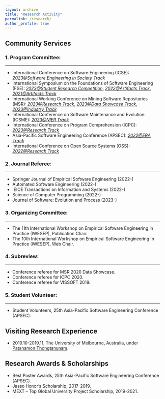 ```yaml
---
layout: archive
title: "Research Activity"
permalink: /research/
author_profile: true
---
```


## Community Services

### 1. Program Committee:
------
* International Conference on Software Engineering (ICSE): <span style="text-decoration:underline;font-style: italic">2023@Software Engineering in Society Track</span>
* International Symposium on the Foundations of Software Engineering (FSE): <span style="text-decoration:underline;font-style: italic">2023@Student Research Competition</span>, <span style="text-decoration:underline;font-style: italic">2022@Artifacts Track</span>, <span style="text-decoration:underline;font-style: italic">2021@Artifacts Track</span>
* International Working Conference on Mining Software Repositories (MSR): <span style="text-decoration:underline;font-style: italic">2023@Research Track</span>, <span style="text-decoration:underline;font-style: italic">2023@Data Showcase Track</span>, <span style="text-decoration:underline;font-style: italic">2023@Industry Track</span>
* International Conference on Software Maintenance and Evolution (ICSME): <span style="text-decoration:underline;font-style: italic">2023@NIER Track</span>
* International Conference on Program Comprehension (ICPC): <span style="text-decoration:underline;font-style: italic">2023@Research Track</span>
* Asia-Pacific Software Engineering Conference (APSEC): <span style="text-decoration:underline;font-style: italic">2022@ERA Track</span>
* International Conference on Open Source Systems (OSS): <span style="text-decoration:underline;font-style: italic">2022@Research Track</span>

### 2. Journal Referee: 
------
* Springer Journal of Empirical Software Engineering (2022-)
* Automated Software Engineering (2022-)
* IEICE Transactions on Information and Systems (2022-) 
* Science of Computer Programming (2022-)
* Journal of Software: Evolution and Process (2023-)

### 3. Organizing Committee:
------
* The 11th International Workshop on Empirical Software Engineering in Practice (IWESEP), Publication Chair.
* The 10th International Workshop on Empirical Software Engineering in Practice (IWESEP), Web Chair.

### 4. Subreview:
------
* Conference referee for MSR 2020 Data Showcase.
* Conference referee for ICPC 2020.
* Conference referee for VISSOFT 2019.

### 5. Student Volunteer:
------
* Student Volunteers, 25th Asia-Pacific Software Engineering Conference (APSEC).

## Visiting Research Experience
* 2019.10-2019.11, The University of Melbourne, Australia, under [Patanamon Thongtanunam](https://patanamon.com/).

## Research Awards & Scholarships
* Best Poster Awards, 25th Asia-Pacific Software Engineering Conference (APSEC).
* Jasso Honor’s Scholarship, 2017-2019.
* MEXT – Top Global University Project Scholarship, 2019-2021.

